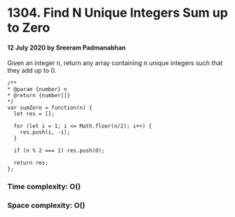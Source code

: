 # 1304. Find N Unique Integers Sum up to Zero

#### 12 July 2020 by Sreeram Padmanabhan

Given an integer n, return any array containing n unique integers such that they add up to 0.

    /**
    * @param {number} n
    * @return {number[]}
    */
    var sumZero = function(n) {
      let res = [];

      for (let i = 1; i <= Math.floor(n/2); i++) {
        res.push(i, -i);
      }

      if (n % 2 === 1) res.push(0);

      return res;
    };

### Time complexity: O()
### Space complexity: O()
